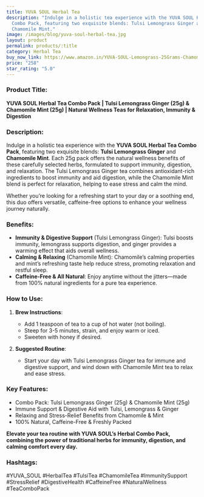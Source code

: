 ```yaml
---
title: YUVA SOUL Herbal Tea
description: "Indulge in a holistic tea experience with the YUVA SOUL Herbal Tea
  Combo Pack, featuring two exquisite blends: Tulsi Lemongrass Ginger and
  Chamomile Mint."
image: /images/blog/yuva-soul-herbal-tea.jpg
layout: product
permalink: products/:title
category: Herbal Tea
buy_now_link: https://www.amazon.in/YUVA-SOUL-Lemongrass-25Grams-Chamomile/dp/B08THYNG54/ref=sr_1_36?crid=2X6ONFCQBN0WP&tag=m0150-21
price: "258"
star_rating: "5.0"
---
```

### Product Title:
**YUVA SOUL Herbal Tea Combo Pack | Tulsi Lemongrass Ginger (25g) & Chamomile Mint (25g) | Natural Wellness Teas for Relaxation, Immunity & Digestion**

### Description:
Indulge in a holistic tea experience with the **YUVA SOUL Herbal Tea Combo Pack**, featuring two exquisite blends: **Tulsi Lemongrass Ginger** and **Chamomile Mint**. Each 25g pack offers the natural wellness benefits of these carefully selected herbs, formulated to support immunity, digestion, and relaxation. The Tulsi Lemongrass Ginger tea combines antioxidant-rich ingredients to boost immunity and aid digestion, while the Chamomile Mint blend is perfect for relaxation, helping to ease stress and calm the mind.

Whether you’re looking for a refreshing start to your day or a soothing end, this duo offers versatile, caffeine-free options to enhance your wellness journey naturally.

### Benefits:
- **Immunity & Digestive Support** (Tulsi Lemongrass Ginger): Tulsi boosts immunity, lemongrass supports digestion, and ginger provides a warming effect that aids overall wellness.
- **Calming & Relaxing** (Chamomile Mint): Chamomile’s calming properties and mint’s refreshing taste help reduce stress, promoting relaxation and restful sleep.
- **Caffeine-Free & All Natural**: Enjoy anytime without the jitters—made from 100% natural ingredients for a pure tea experience.

### How to Use:
1. **Brew Instructions**:
   - Add 1 teaspoon of tea to a cup of hot water (not boiling).
   - Steep for 3-5 minutes, strain, and enjoy warm or iced.
   - Sweeten with honey if desired.

2. **Suggested Routine**:
   - Start your day with Tulsi Lemongrass Ginger tea for immune and digestive support, and wind down with Chamomile Mint tea to relax and ease stress.

### Key Features:
- Combo Pack: Tulsi Lemongrass Ginger (25g) & Chamomile Mint (25g)
- Immune Support & Digestive Aid with Tulsi, Lemongrass & Ginger
- Relaxing and Stress-Relief Benefits from Chamomile & Mint
- 100% Natural, Caffeine-Free & Freshly Packed

**Elevate your tea routine with YUVA SOUL’s Herbal Combo Pack, combining the power of traditional herbs for immunity, digestion, and calming comfort every day.**

### Hashtags:
#YUVA_SOUL #HerbalTea #TulsiTea #ChamomileTea #ImmunitySupport #StressRelief #DigestiveHealth #CaffeineFree #NaturalWellness #TeaComboPack
